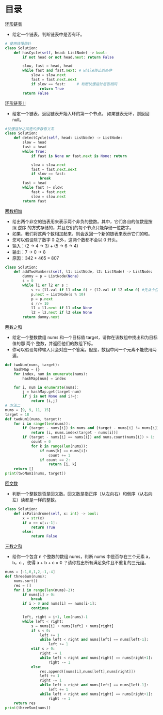 # 目录

[环形链表](https://leetcode-cn.com/problems/linked-list-cycle/)  
* 给定一个链表，判断链表中是否有环。
 
```python
# 使用快慢指针 
class Solution:
    def hasCycle(self, head: ListNode) -> bool:
        if not head or not head.next: return False

        slow, fast = head, head
        while fast and fast.next: # while终止的条件
            slow = slow.next
            fast = fast.next.next
            if slow == fast:     # 判断快慢指针是否相同
                return True
        return False
```
[环形链表 II](https://leetcode-cn.com/problems/linked-list-cycle-ii/)  
* 给定一个链表，返回链表开始入环的第一个节点。 如果链表无环，则返回 null。  
```python
#快慢指针之间走的步数有关系 
class Solution:
    def detectCycle(self, head: ListNode) -> ListNode:
        slow = head
        fast = head
        while True:
            if fast is None or fast.next is None: return

            slow = slow.next
            fast = fast.next.next
            if slow == fast:
                break
        fast = head
        while fast != slow:
            fast = fast.next
            slow = slow.next
        return fast
```
[两数相加](https://leetcode-cn.com/problems/add-two-numbers/)  

* 给出两个非空的链表用来表示两个非负的整数。其中，它们各自的位数是按照 逆序 的方式存储的，并且它们的每个节点只能存储一位数字。
* 如果，我们将这两个数相加起来，则会返回一个新的链表来表示它们的和。
* 您可以假设除了数字 0 之外，这两个数都不会以 0 开头。
* 输入：(2 -> 4 -> 3) + (5 -> 6 -> 4)
* 输出：7 -> 0 -> 8
* 原因：342 + 465 = 807
```python
class Solution:
    def addTwoNumbers(self, l1: ListNode, l2: ListNode) -> ListNode:
        dummy = p = ListNode(None)
        s = 0
        while l1 or l2 or s :
            s += (l1.val if l1 else 0) + (l2.val if l2 else 0) #先从个位相加，l1就是个位开始
            p.next = ListNode(s % 10)
            p = p.next
            s //= 10
            l1 = l1.next if l1 else None
            l2 = l2.next if l2 else None
        return dummy.next
```

[两数之和](https://leetcode-cn.com/problems/two-sum/)
* 给定一个整数数组 nums 和一个目标值 target，请你在该数组中找出和为目标值的那 两个 整数，并返回他们的数组下标。
* 你可以假设每种输入只会对应一个答案。但是，数组中同一个元素不能使用两遍。
```python
def twoNum(nums, target):
    hashMap = {}
    for index, num in enumerate(nums):
        hashMap[num] = index

    for i, num in enumerate(nums):
        j = hashMap.get(target-num)
        if j is not None and i!=j:
            return [i,j]
# 方法二
nums = [9, 9, 11, 15]
target = 18
def twoNum1(nums, target):
    for i in range(len(nums)):
        if (target - nums[i]) in nums and (target - nums[i] != nums[i]): # 要考虑相等情况，并且数组中两个数一样
            return [i, nums.index(target - nums[i])]
        if (target - nums[i] == nums[i]) and nums.count(nums[i]) > 1:
            count = 0
            for k in range(len(nums)):
                if nums[k] == nums[i]:
                    count += 1
                if count == 2:
                    return [i, k]
    return []
print(twoNum1(nums, target))
```
[回文数](https://leetcode-cn.com/problems/palindrome-number/)
* 判断一个整数是否是回文数。回文数是指正序（从左向右）和倒序（从右向左）读都是一样的整数。
```python
class Solution:
    def isPalindrome(self, x: int) -> bool:
        x = str(x)
        if x == x[::-1]:
            return True
        else:
            return False
```
[三数之和](https://leetcode-cn.com/problems/3sum/)
* 给你一个包含 n 个整数的数组 nums，判断 nums 中是否存在三个元素 a，b，c ，使得 a + b + c = 0 ？请你找出所有满足条件且不重复的三元组。

```python
nums = [-1,0,1,2,-1,-4]
def threeSum(nums):
    nums.sort()
    res = []
    for i in range(len(nums)-2):
        if nums[i] > 0:
            break
        if i > 0 and nums[i] == nums[i-1]:
            continue

        left, right = i+1, len(nums)-1
        while left < right:
            s = nums[i] + nums[left] + nums[right]
            if s < 0:
                left += 1
                while left < right and nums[left] == nums[left-1]:
                    left += 1
            elif s > 0:
                right -= 1
                while left < right and nums[right] == nums[right+1]:
                    right -= 1
            else:
                res.append([nums[i],nums[left],nums[right]])
                left += 1
                right -= 1
                while left < right and nums[left] == nums[left-1]:
                    left += 1
                while left < right and nums[right] == nums[right+1]:
                    right -= 1
    return res
print(threeSum(nums))

```
